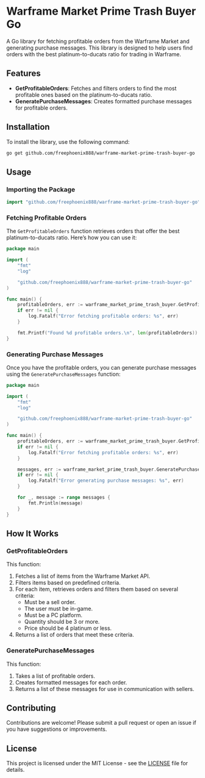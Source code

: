 # Warframe Market Prime Trash Buyer Go

A Go library for fetching profitable orders from the Warframe Market and generating purchase messages. This library is designed to help users find orders with the best platinum-to-ducats ratio for trading in Warframe.

## Features

- **GetProfitableOrders**: Fetches and filters orders to find the most profitable ones based on the platinum-to-ducats ratio.
- **GeneratePurchaseMessages**: Creates formatted purchase messages for profitable orders.

## Installation

To install the library, use the following command:

```sh
go get github.com/freephoenix888/warframe-market-prime-trash-buyer-go
```

## Usage

### Importing the Package

```go
import "github.com/freephoenix888/warframe-market-prime-trash-buyer-go"
```

### Fetching Profitable Orders

The `GetProfitableOrders` function retrieves orders that offer the best platinum-to-ducats ratio. Here’s how you can use it:

```go
package main

import (
	"fmt"
	"log"

	"github.com/freephoenix888/warframe-market-prime-trash-buyer-go"
)

func main() {
	profitableOrders, err := warframe_market_prime_trash_buyer.GetProfitableOrders()
	if err != nil {
		log.Fatalf("Error fetching profitable orders: %s", err)
	}

	fmt.Printf("Found %d profitable orders.\n", len(profitableOrders))
}
```

### Generating Purchase Messages

Once you have the profitable orders, you can generate purchase messages using the `GeneratePurchaseMessages` function:

```go
package main

import (
	"fmt"
	"log"

	"github.com/freephoenix888/warframe-market-prime-trash-buyer-go"
)

func main() {
	profitableOrders, err := warframe_market_prime_trash_buyer.GetProfitableOrders()
	if err != nil {
		log.Fatalf("Error fetching profitable orders: %s", err)
	}

	messages, err := warframe_market_prime_trash_buyer.GeneratePurchaseMessages(profitableOrders)
	if err != nil {
		log.Fatalf("Error generating purchase messages: %s", err)
	}

	for _, message := range messages {
		fmt.Println(message)
	}
}
```

## How It Works

### GetProfitableOrders

This function:
1. Fetches a list of items from the Warframe Market API.
2. Filters items based on predefined criteria.
3. For each item, retrieves orders and filters them based on several criteria:
   - Must be a sell order.
   - The user must be in-game.
   - Must be a PC platform.
   - Quantity should be 3 or more.
   - Price should be 4 platinum or less.
4. Returns a list of orders that meet these criteria.

### GeneratePurchaseMessages

This function:
1. Takes a list of profitable orders.
2. Creates formatted messages for each order.
3. Returns a list of these messages for use in communication with sellers.

## Contributing

Contributions are welcome! Please submit a pull request or open an issue if you have suggestions or improvements.

## License

This project is licensed under the MIT License - see the [LICENSE](LICENSE) file for details.

